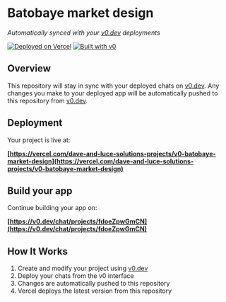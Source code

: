 # Batobaye market design

*Automatically synced with your [v0.dev](https://v0.dev) deployments*

[![Deployed on Vercel](https://img.shields.io/badge/Deployed%20on-Vercel-black?style=for-the-badge&logo=vercel)](https://vercel.com/dave-and-luce-solutions-projects/v0-batobaye-market-design)
[![Built with v0](https://img.shields.io/badge/Built%20with-v0.dev-black?style=for-the-badge)](https://v0.dev/chat/projects/fdoeZpwGmCN)

## Overview

This repository will stay in sync with your deployed chats on [v0.dev](https://v0.dev).
Any changes you make to your deployed app will be automatically pushed to this repository from [v0.dev](https://v0.dev).

## Deployment

Your project is live at:

**[https://vercel.com/dave-and-luce-solutions-projects/v0-batobaye-market-design](https://vercel.com/dave-and-luce-solutions-projects/v0-batobaye-market-design)**

## Build your app

Continue building your app on:

**[https://v0.dev/chat/projects/fdoeZpwGmCN](https://v0.dev/chat/projects/fdoeZpwGmCN)**

## How It Works

1. Create and modify your project using [v0.dev](https://v0.dev)
2. Deploy your chats from the v0 interface
3. Changes are automatically pushed to this repository
4. Vercel deploys the latest version from this repository
